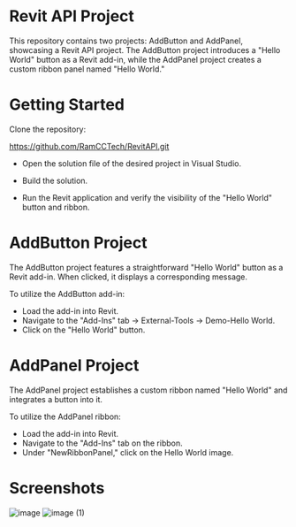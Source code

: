 # Revit API Project
This repository contains two projects: AddButton and AddPanel, showcasing a Revit API project. The AddButton project introduces a "Hello World" button as a Revit add-in, while the AddPanel project creates a custom ribbon panel named "Hello World."

# Getting Started
Clone the repository:

https://github.com/RamCCTech/RevitAPI.git
+ Open the solution file of the desired project in Visual Studio.

+ Build the solution.

+ Run the Revit application and verify the visibility of the "Hello World" button and ribbon.

# AddButton Project
The AddButton project features a straightforward "Hello World" button as a Revit add-in. When clicked, it displays a corresponding message.

To utilize the AddButton add-in:

+ Load the add-in into Revit.
+ Navigate to the "Add-Ins" tab -> External-Tools -> Demo-Hello World.
+ Click on the "Hello World" button.

# AddPanel Project
The AddPanel project establishes a custom ribbon named "Hello World" and integrates a button into it.

To utilize the AddPanel ribbon:

+ Load the add-in into Revit.
+ Navigate to the "Add-Ins" tab on the ribbon.
+ Under "NewRibbonPanel," click on the Hello World image.

# Screenshots
![image](https://github.com/shwetacctech/Helloworld_revit/assets/149310316/e4d89481-8c52-4838-af0c-be913042e99b)
![image (1)](https://github.com/shwetacctech/Helloworld_revit/assets/149310316/a407a582-794d-4c20-8ec5-c9b8e16007e4)
